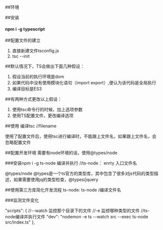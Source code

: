 ##环境

##安装
#### npm i -g typescript


##配置文件的建立
1. 直接新建文件tsconfig.js
2. tsc --init


##默认情况下，TS会做出下面几种假设：
1. 假设当前的执行环境是dom
2. 如果代码中没有使用模块化语句（import export）,便认为该代码是全局执行
3. 编译目标是ES3

##有两种方式更改以上假设：
1. 使用tsc命令行的时候，加上选项参数
2. 使用TS配置文件，更改编译选项

##使用
编译tsc         //filename


使用了配置文件后，使用tsc进行编译时，不能跟上文件名，如果跟上文件名，会忽略配置文件

##配置开发环境
需要有node环境的话，使用@types/node  


###安装npm i -g ts-node
编译并执行      //ts-node：  enrty           入口文件名  

@types/node
@types是一个ts官方的类型库，其中包含了很多对js代码的类型描述，如果需要使用jq的类型检查，@types/jquery


##使用第三方库简化开发流程
ts-node:    ts-node /编译文件名


###监测文件变化

  "scripts": {
    //--watch  监控那个目录下的文件
    //-e    监控哪种类型的文件
    //ts-node编译并执行文件
    "dev": "nodemon -e ts --watch src --exec ts-node src/index.ts"
  },







